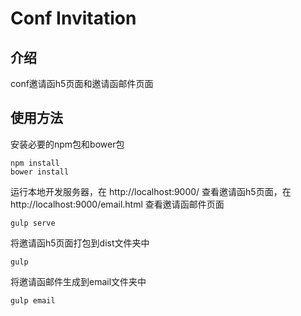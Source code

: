 # Conf Invitation

## 介绍
conf邀请函h5页面和邀请函邮件页面

## 使用方法
安装必要的npm包和bower包
```
npm install 
bower install 
```

运行本地开发服务器，在 http://localhost:9000/ 查看邀请函h5页面，在 http://localhost:9000/email.html 查看邀请函邮件页面
```
gulp serve
```

将邀请函h5页面打包到dist文件夹中
```
gulp
```

将邀请函邮件生成到email文件夹中
```
gulp email
```

